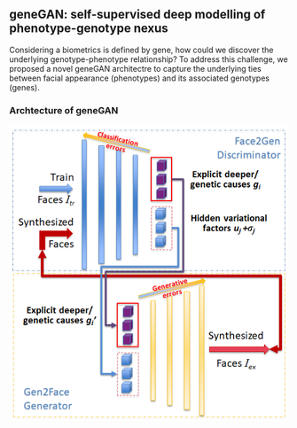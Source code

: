 ## geneGAN: self-supervised deep modelling of phenotype-genotype nexus

Considering a biometrics is defined by gene, how could we discover the underlying genotype-phenotype relationship? To address this challenge, we proposed a novel geneGAN architectre to capture the underlying ties between facial appearance (phenotypes) and its associated genotypes (genes).

### Archtecture of geneGAN
![alt text](images/Face2Gene.png)

